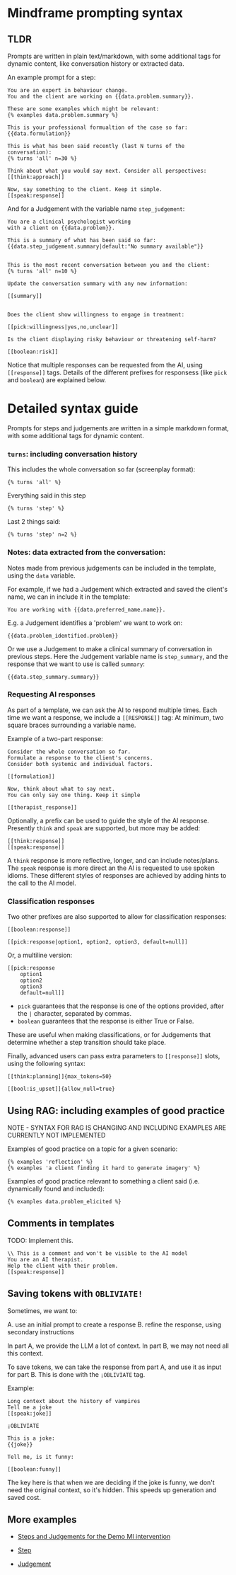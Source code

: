
# Mindframe prompting syntax


## TLDR

Prompts are written in plain text/markdown, with some additional
tags for dynamic content, like conversation history or extracted data.

An example prompt for a step:

```
You are an expert in behaviour change.
You and the client are working on {{data.problem.summary}}.

These are some examples which might be relevant:
{% examples data.problem.summary %}

This is your professional formualtion of the case so far:
{{data.formulation}}

This is what has been said recently (last N turns of the conversation):
{% turns 'all' n=30 %}

Think about what you would say next. Consider all perspectives:
[[think:approach]]

Now, say something to the client. Keep it simple.
[[speak:response]]

```


And for a Judgement with the variable name `step_judgement`:

```
You are a clinical psychologist working
with a client on {{data.problem}}.

This is a summary of what has been said so far:
{{data.step_judgement.summary|default:"No summary available"}}


This is the most recent conversation between you and the client:
{% turns 'all' n=10 %}

Update the conversation summary with any new information:

[[summary]]


Does the client show willingness to engage in treatment:

[[pick:willingness|yes,no,unclear]]

Is the client displaying risky behaviour or threatening self-harm?

[[boolean:risk]]

```


Notice that multiple responses can be requested from the AI, using `[[response]]` tags. Details of the different prefixes for responsess (like `pick` and `boolean`) are explained below.



# Detailed syntax guide

Prompts for steps and judgements are written in a simple markdown format,
with some additional tags for dynamic content.

### `turns`: including conversation history

This includes the whole conversation so far (screenplay format):

```
{% turns 'all' %}
```

Everything said in this step

```
{% turns 'step' %}
```

Last 2 things said:

```
{% turns 'step' n=2 %}
```



### Notes: data extracted from the conversation:

Notes made from previous judgements can be included in the template, using the `data` variable.

For example, if we had a Judgement which extracted and saved the client's name, we can in include it in the template:

```
You are working with {{data.preferred_name.name}}.
```


E.g. a Judgement identifies a 'problem' we want to work on:

```
{{data.problem_identified.problem}}
```


Or we use a Judgement to make a clinical summary of conversation in previous steps.
Here the Judgement variable name is `step_summary`, and the
response that we want to use is called `summary`:

```
{{data.step_summary.summary}}
```



### Requesting AI responses

As part of a template, we can ask the AI to respond multiple times.
Each time we want a response, we include a `[[RESPONSE]]` tag:
At minimum, two square braces surrounding a variable name.

Example of a two-part response:

```
Consider the whole conversation so far.
Formulate a response to the client's concerns.
Consider both systemic and individual factors.

[[formulation]]

Now, think about what to say next.
You can only say one thing. Keep it simple

[[therapist_response]]
```


Optionally, a prefix can be used to guide the style of the AI response.
Presently `think` and `speak` are supported, but more may be added:

```
[[think:response]]
[[speak:response]]
```

A `think` response is more reflective, longer, and can include notes/plans.
The `speak` response is more direct an the AI is requested to use spoken idioms.
These different styles of responses are achieved by adding hints to the call to the AI model.


### Classification responses

Two other prefixes are also supported to allow for classification responses:

```
[[boolean:response]]

[[pick:response|option1, option2, option3, default=null]]

```

Or, a multiline version:

```
[[pick:response
    option1
    option2
    option3
    default=null]]
```


- `pick` guarantees that the response is one of the options provided, after the `|` character, separated by commas.
- `boolean` guarantees that the response is either True or False.

These are useful when making classifications, or for Judgements that determine whether a
step transition should take place.

Finally, advanced users can pass extra parameters to `[[response]]` slots, using the following syntax:

```
[[think:planning]]{max_tokens=50}

[[bool:is_upset]]{allow_null=true}
```




## Using RAG: including examples of good practice

NOTE - SYNTAX FOR RAG IS CHANGING AND INCLUDING EXAMPLES ARE CURRENTLY NOT IMPLEMENTED

Examples of good practice on a topic for a given scenario:

```
{% examples 'reflection' %}
{% examples 'a client finding it hard to generate imagery' %}
```


Examples of good practice relevant to something a client said (i.e. dynamically found and included):

```
{% examples data.problem_elicited %}
```


## Comments in templates

TODO: Implement this.

```
\\ This is a comment and won't be visible to the AI model
You are an AI therapist.
Help the client with their problem.
[[speak:response]]

```




## Saving tokens with `OBLIVIATE!`

Sometimes, we want to:

A. use an initial prompt to create a response
B. refine the response, using secondary instructions


In part A, we provide the LLM a lot of context.
In part B, we may not need all this context.

To save tokens, we can take the response from part A, and use it as input for part B.
This is done with the `¡OBLIVIATE` tag.

Example:

```
Long context about the history of vampires
Tell me a joke
[[speak:joke]]

¡OBLIVIATE

This is a joke:
{{joke}}

Tell me, is it funny:

[[boolean:funny]]
```

The key here is that when we are deciding if the joke is funny, we don't need the original context, so it's hidden. This speeds up generation and saved cost.



## More examples

- [Steps and Judgements for the Demo MI intervention](docs/mi/)

- [Step](syntax-exmaple.step)
- [Judgement](syntax-exmaple.judgement)
